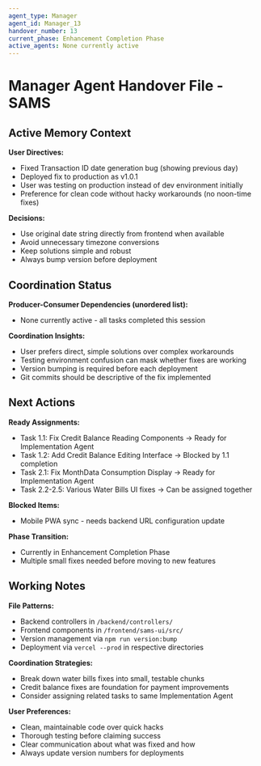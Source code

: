```yaml
---
agent_type: Manager
agent_id: Manager_13
handover_number: 13
current_phase: Enhancement Completion Phase
active_agents: None currently active
---
```


# Manager Agent Handover File - SAMS

## Active Memory Context

**User Directives:** 
- Fixed Transaction ID date generation bug (showing previous day)
- Deployed fix to production as v1.0.1
- User was testing on production instead of dev environment initially
- Preference for clean code without hacky workarounds (no noon-time fixes)

**Decisions:**
- Use original date string directly from frontend when available
- Avoid unnecessary timezone conversions
- Keep solutions simple and robust
- Always bump version before deployment

## Coordination Status

**Producer-Consumer Dependencies (unordered list):**
- None currently active - all tasks completed this session

**Coordination Insights:**
- User prefers direct, simple solutions over complex workarounds
- Testing environment confusion can mask whether fixes are working
- Version bumping is required before each deployment
- Git commits should be descriptive of the fix implemented

## Next Actions

**Ready Assignments:**
- Task 1.1: Fix Credit Balance Reading Components → Ready for Implementation Agent
- Task 1.2: Add Credit Balance Editing Interface → Blocked by 1.1 completion
- Task 2.1: Fix MonthData Consumption Display → Ready for Implementation Agent
- Task 2.2-2.5: Various Water Bills UI fixes → Can be assigned together

**Blocked Items:**
- Mobile PWA sync - needs backend URL configuration update

**Phase Transition:**
- Currently in Enhancement Completion Phase
- Multiple small fixes needed before moving to new features

## Working Notes

**File Patterns:**
- Backend controllers in `/backend/controllers/`
- Frontend components in `/frontend/sams-ui/src/`
- Version management via `npm run version:bump`
- Deployment via `vercel --prod` in respective directories

**Coordination Strategies:**
- Break down water bills fixes into small, testable chunks
- Credit balance fixes are foundation for payment improvements
- Consider assigning related tasks to same Implementation Agent

**User Preferences:**
- Clean, maintainable code over quick hacks
- Thorough testing before claiming success
- Clear communication about what was fixed and how
- Always update version numbers for deployments